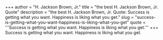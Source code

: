 +++
author = "H. Jackson Brown, Jr."
title = "the best H. Jackson Brown, Jr. Quote"
description = "the best H. Jackson Brown, Jr. Quote: Success is getting what you want. Happiness is liking what you get."
slug = "success-is-getting-what-you-want-happiness-is-liking-what-you-get"
quote = '''Success is getting what you want. Happiness is liking what you get.'''
+++
Success is getting what you want. Happiness is liking what you get.
